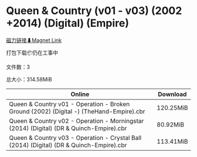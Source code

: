 # Queen & Country (v01 - v03) (2002 +2014) (Digital) (Empire)

[磁力链接⬇Magnet Link](magnet:?xt=urn:btih:04b1ffe56b9f04a24c71ae1ec0662d9044e807ba&dn=Queen%20%26%20Country%20%28v01%20-%20v03%29%20%282002%20%2B2014%29%20%28Digital%29%20%28Empire%29)

打包下载📦仍在工事中

文件数：3

总大小：314.58MiB

Online | Download
--- | ---
Queen & Country v01 - Operation - Broken Ground (2002) (Digital -) (TheHand-Empire).cbr | 120.25MiB
Queen & Country v02 - Operation - Morningstar (2014) (Digital) (DR & Quinch-Empire).cbr | 80.92MiB
Queen & Country v03 - Operation - Crystal Ball (2014) (Digital) (DR & Quinch-Empire).cbr | 113.41MiB